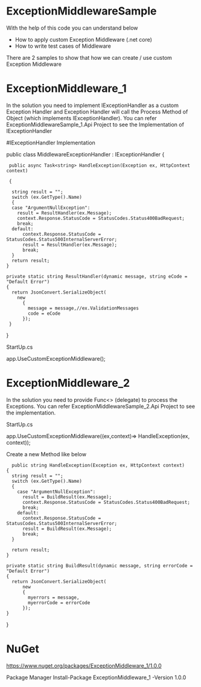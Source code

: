 # ExceptionMiddlewareSample
With the help of this code you can understand below
- How to apply custom Exception Middleware (.net core) 
- How to write test cases of Middleware

There are 2 samples to show that how we can create / use custom Exception Middleware

# ExceptionMiddleware_1
In the solution  you need to implement IExceptionHandler as a custom Exception Handler and Exception Handler will call the Process Method of Object (which implements IExceptionHandler).
You can refer ExceptionMiddlewareSample_1.Api Project to see the Implementation of IExceptionHandler

#IExceptionHandler Implementation

 public class MiddlewareExceptionHandler : IExceptionHandler
 {
     
     public async Task<string> HandleException(Exception ex, HttpContext context)
     
     {
  
      string result = "";
      switch (ex.GetType().Name)
      {
      case "ArgumentNullException":
        result = ResultHandler(ex.Message);
        context.Response.StatusCode = StatusCodes.Status400BadRequest;
        break;
      default:
          context.Response.StatusCode = StatusCodes.Status500InternalServerError;
          result = ResultHandler(ex.Message);
          break;
      }
      return result;
    }
    
    private static string ResultHandler(dynamic message, string eCode = "Default Error")
    {
      return JsonConvert.SerializeObject(
        new
          {
            message = message,//ex.ValidationMessages
            code = eCode
          });
     }
  }
  
StartUp.cs

 app.UseCustomExceptionMiddleware();

# ExceptionMiddleware_2

In the solution you need to provide Func<> (delegate) to process the Exceptions.
You can refer ExceptionMiddlewareSample_2.Api Project to see the implementation.

StartUp.cs

  app.UseCustomExceptionMiddleware((ex,context)=> HandleException(ex, context));
 
  Create a new Method like below
  
      public string HandleException(Exception ex, HttpContext context)
    {
      string result = "";
      switch (ex.GetType().Name)
      {
        case "ArgumentNullException":
          result = BuildResult(ex.Message);
          context.Response.StatusCode = StatusCodes.Status400BadRequest;
          break;
        default:
          context.Response.StatusCode = StatusCodes.Status500InternalServerError;
          result = BuildResult(ex.Message);
          break;
      }

      return result;
    }

    private static string BuildResult(dynamic message, string errorCode = "Default Error")
    {
      return JsonConvert.SerializeObject(
          new
          {
            myerrors = message,
            myerrorCode = errorCode
          });
    }

  }

# NuGet
https://www.nuget.org/packages/ExceptionMiddleware_1/1.0.0

Package Manager
Install-Package ExceptionMiddleware_1 -Version 1.0.0

